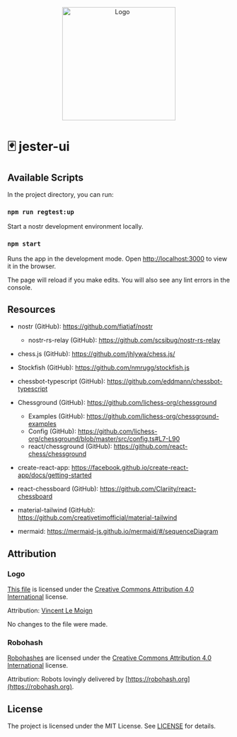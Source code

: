 
<p align="center">
    <img src="https://github.com/theborakompanioni/pgnrui/raw/master/pgnr-ui/public/logo512.png" alt="Logo" width="256" />
</p>

🃏 jester-ui
===

## Available Scripts

In the project directory, you can run:

### `npm run regtest:up`

Start a nostr development environment locally.

### `npm start`

Runs the app in the development mode. Open [http://localhost:3000](http://localhost:3000) to view it in the browser.

The page will reload if you make edits. You will also see any lint errors in the console.

## Resources
- nostr (GitHub): https://github.com/fiatjaf/nostr
  - nostr-rs-relay (GitHub): https://github.com/scsibug/nostr-rs-relay

- chess.js (GitHub): https://github.com/jhlywa/chess.js/
- Stockfish (GitHub): https://github.com/nmrugg/stockfish.js
- chessbot-typescript (GitHub): https://github.com/eddmann/chessbot-typescript

- Chessground (GitHub): https://github.com/lichess-org/chessground
  - Examples (GitHub): https://github.com/lichess-org/chessground-examples
  - Config (GitHub): https://github.com/lichess-org/chessground/blob/master/src/config.ts#L7-L90
  - react/chessground (GitHub): https://github.com/react-chess/chessground

- create-react-app: https://facebook.github.io/create-react-app/docs/getting-started
- react-chessboard (GitHub): https://github.com/Clariity/react-chessboard
- material-tailwind (GitHub): https://github.com/creativetimofficial/material-tailwind

- mermaid: https://mermaid-js.github.io/mermaid/#/sequenceDiagram

## Attribution

### Logo
[This file](https://github.com/theborakompanioni/pgnrui/raw/master/pgnr-ui/public/logo512.png) is licensed under the [Creative Commons Attribution 4.0 International](https://creativecommons.org/licenses/by/4.0/) license.

Attribution: [Vincent Le Moign](https://commons.wikimedia.org/wiki/File:683-joker.svg)

No changes to the file were made.

### Robohash
[Robohashes](https://robohash.org) are licensed under the [Creative Commons Attribution 4.0 International](https://creativecommons.org/licenses/by/4.0/) license.

Attribution: Robots lovingly delivered by [https://robohash.org](https://robohash.org).

## License

The project is licensed under the MIT License. See [LICENSE](LICENSE) for details.
